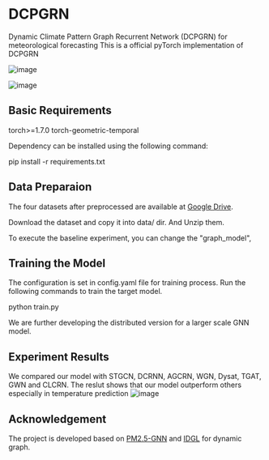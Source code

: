 # DCPGRN
Dynamic Climate Pattern Graph Recurrent Network (DCPGRN) for meteorological forecasting
This is a official pyTorch implementation of DCPGRN

![image](https://github.com/xzwbsz/DCPGRNcode/assets/44642002/8a2dc354-1abb-4a2d-8660-b8cea6cbbbca)


![image](https://user-images.githubusercontent.com/44642002/236467448-15e556f8-d9b8-4407-8bb0-8c5373b827eb.png)



## Basic Requirements
torch>=1.7.0
torch-geometric-temporal

Dependency can be installed using the following command:

pip install -r requirements.txt

## Data Preparaion
The four datasets after preprocessed are available at [Google Drive](https://drive.google.com/drive/folders/18e9plTz8BmWdnw6IExFZyn0_0VY2E5-X?usp=sharing).

Download the dataset and copy it into data/ dir. And Unzip them.

To execute the baseline experiment, you can change the "graph_model", 


## Training the Model
The configuration is set in config.yaml file for training process. Run the following commands to train the target model.

python train.py

We are further developing the distributed version for a larger scale GNN model.

## Experiment Results
We compared our model with STGCN, DCRNN, AGCRN, WGN, Dysat, TGAT, GWN and CLCRN. The reslut shows that our model outperform others especially in temperature prediction
![image](https://github.com/xzwbsz/DCPGRNcode/assets/44642002/38b6df9f-aa75-4e90-9f27-8bc514bd7456)



## Acknowledgement
The project is developed based on [PM2.5-GNN](https://github.com/shuowang-ai/PM2.5-GNN) and [IDGL](https://github.com/hugochan/IDGL) for dynamic graph.
